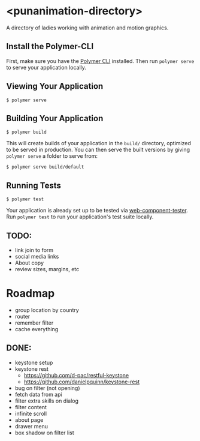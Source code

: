 # \<punanimation-directory\>

A directory of ladies working with animation and motion graphics.

## Install the Polymer-CLI

First, make sure you have the [Polymer CLI](https://www.npmjs.com/package/polymer-cli) installed. Then run `polymer serve` to serve your application locally.

## Viewing Your Application

```
$ polymer serve
```

## Building Your Application

```
$ polymer build
```

This will create builds of your application in the `build/` directory, optimized to be served in production. You can then serve the built versions by giving `polymer serve` a folder to serve from:

```
$ polymer serve build/default
```

## Running Tests

```
$ polymer test
```

Your application is already set up to be tested via [web-component-tester](https://github.com/Polymer/web-component-tester). Run `polymer test` to run your application's test suite locally.

## TODO:
- link join to form
- social media links
- About copy
- review sizes, margins, etc

# Roadmap
- group location by country
- router
- remember filter
- cache everything

## DONE:
- keystone setup
- keystone rest
    - https://github.com/d-pac/restful-keystone
    - https://github.com/danielpquinn/keystone-rest
- bug on filter (not opening)
- fetch data from api
- filter extra skills on dialog
- filter content
- infinite scroll
- about page
- drawer menu
- box shadow on filter list
